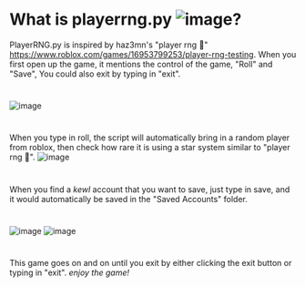 # What is playerrng.py ![image](https://github.com/pybotc/playerrng.py/assets/164795032/7bfded30-d716-4e61-81cd-1635ee63724c)?
PlayerRNG.py is inspired by haz3mn's "player rng 🎲" https://www.roblox.com/games/16953799253/player-rng-testing.
When you first open up the game, it mentions the control of the game, "Roll" and "Save", You could also exit by typing in "exit".
#
![image](https://github.com/pybotc/playerrng.py/assets/164795032/771bfa12-90f4-44c1-a8eb-5f7fec85505c)
#
When you type in roll, the script will automatically bring in a random player from roblox, then check how rare it is using a star system similar to "player rng 🎲". ![image](https://github.com/pybotc/playerrng.py/assets/164795032/42f606f9-489c-4820-9ef1-1728ff9477ee)
#
When you find a *kewl* account that you want to save, just type in save, and it would automatically be saved in the "Saved Accounts" folder.
#
![image](https://github.com/pybotc/playerrng.py/assets/164795032/5f07d6af-9278-43f0-b1c7-b21abc2de4c7)
![image](https://github.com/pybotc/playerrng.py/assets/164795032/1d9340c5-a09b-4747-af0e-4aab1e9ae0fa)
#
This game goes on and on until you exit by either clicking the exit button or typing in "exit".
*enjoy the game!*


